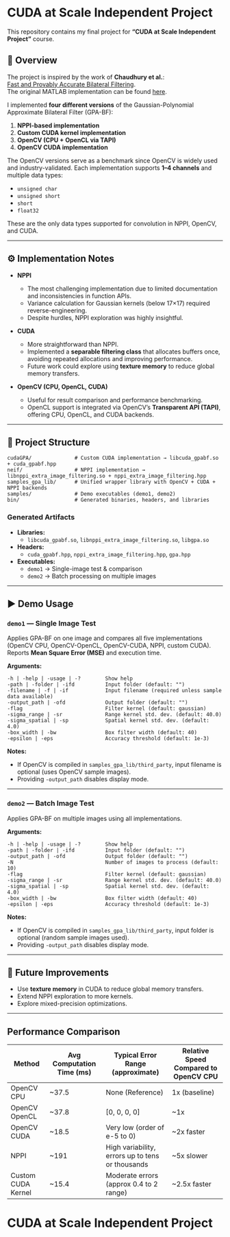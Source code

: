 # CUDA at Scale Independent Project

This repository contains my final project for **“CUDA at Scale Independent Project”** course.  

## 📖 Overview  

The project is inspired by the work of **Chaudhury et al.**:  
[Fast and Provably Accurate Bilateral Filtering](https://paperswithcode.com/paper/fast-and-provably-accurate-bilateral/review/).  
The original MATLAB implementation can be found [here](https://www.mathworks.com/matlabcentral/fileexchange/56158-fast-and-accurate-bilateral-filtering).  

I implemented **four different versions** of the Gaussian-Polynomial Approximate Bilateral Filter (GPA-BF):  

1. **NPPI-based implementation**  
2. **Custom CUDA kernel implementation**  
3. **OpenCV (CPU + OpenCL via TAPI)**  
4. **OpenCV CUDA implementation**  

The OpenCV versions serve as a benchmark since OpenCV is widely used and industry-validated. Each implementation supports **1–4 channels** and multiple data types:  
- `unsigned char`  
- `unsigned short`  
- `short`  
- `float32`  

These are the only data types supported for convolution in NPPI, OpenCV, and CUDA.  

---

## ⚙️ Implementation Notes  

- **NPPI**  
  - The most challenging implementation due to limited documentation and inconsistencies in function APIs.  
  - Variance calculation for Gaussian kernels (below 17×17) required reverse-engineering.  
  - Despite hurdles, NPPI exploration was highly insightful.  

- **CUDA**  
  - More straightforward than NPPI.  
  - Implemented a **separable filtering class** that allocates buffers once, avoiding repeated allocations and improving performance.  
  - Future work could explore using **texture memory** to reduce global memory transfers.  

- **OpenCV (CPU, OpenCL, CUDA)**  
  - Useful for result comparison and performance benchmarking.  
  - OpenCL support is integrated via OpenCV’s **Transparent API (TAPI)**, offering CPU, OpenCL, and CUDA backends.  

---

## 📂 Project Structure  

```
cudaGPA/              # Custom CUDA implementation → libcuda_gpabf.so + cuda_gpabf.hpp
neif/                 # NPPI implementation → libnppi_extra_image_filtering.so + nppi_extra_image_filtering.hpp
samples_gpa_lib/      # Unified wrapper library with OpenCV + CUDA + NPPI backends
samples/              # Demo executables (demo1, demo2)
bin/                  # Generated binaries, headers, and libraries
```

### Generated Artifacts  
- **Libraries:**  
  - `libcuda_gpabf.so`, `libnppi_extra_image_filtering.so`, `libgpa.so`  
- **Headers:**  
  - `cuda_gpabf.hpp`, `nppi_extra_image_filtering.hpp`, `gpa.hpp`  
- **Executables:**  
  - `demo1` → Single-image test & comparison  
  - `demo2` → Batch processing on multiple images  

---

## ▶️ Demo Usage  

### `demo1` — Single Image Test
Applies GPA-BF on one image and compares all five implementations (OpenCV CPU, OpenCV-OpenCL, OpenCV-CUDA, NPPI, custom CUDA). Reports **Mean Square Error (MSE)** and execution time.

**Arguments:**
```
-h | -help | -usage | -?        Show help
-path | -folder | -ifd          Input folder (default: "")
-filename | -f | -if            Input filename (required unless sample data available)
-output_path | -ofd             Output folder (default: "")
-flag                           Filter kernel (default: gaussian)
-sigma_range | -sr              Range kernel std. dev. (default: 40.0)
-sigma_spatial | -sp            Spatial kernel std. dev. (default: 4.0)
-box_width | -bw                Box filter width (default: 40)
-epsilon | -eps                 Accuracy threshold (default: 1e-3)
```

**Notes:**  
- If OpenCV is compiled in `samples_gpa_lib/third_party`, input filename is optional (uses OpenCV sample images).  
- Providing `-output_path` disables display mode.  

---

### `demo2` — Batch Image Test
Applies GPA-BF on multiple images using all implementations.

**Arguments:**
```
-h | -help | -usage | -?        Show help
-path | -folder | -ifd          Input folder (default: "")
-output_path | -ofd             Output folder (default: "")
-N                              Number of images to process (default: 10)
-flag                           Filter kernel (default: gaussian)
-sigma_range | -sr              Range kernel std. dev. (default: 40.0)
-sigma_spatial | -sp            Spatial kernel std. dev. (default: 4.0)
-box_width | -bw                Box filter width (default: 40)
-epsilon | -eps                 Accuracy threshold (default: 1e-3)
```

**Notes:**  
- If OpenCV is compiled in `samples_gpa_lib/third_party`, input folder is optional (random sample images used).  
- Providing `-output_path` disables display mode.  

---

## 🚀 Future Improvements  
- Use **texture memory** in CUDA to reduce global memory transfers.  
- Extend NPPI exploration to more kernels.  
- Explore mixed-precision optimizations.  

---

## Performance Comparison

| Method             | Avg Computation Time (ms) | Typical Error Range (approximate)               | Relative Speed Compared to OpenCV CPU |
|--------------------|---------------------------|------------------------------------------------|-------------------------------------|
| OpenCV CPU         | ~37.5                     | None (Reference)                                | 1x (baseline)                       |
| OpenCV OpenCL      | ~37.8                     | [0, 0, 0, 0]                                   | ~1x                                |
| OpenCV CUDA        | ~18.5                     | Very low (order of e-5 to 0)                    | ~2x faster                        |
| NPPI               | ~191                      | High variability, errors up to tens or thousands| ~5x slower                       |
| Custom CUDA Kernel  | ~15.4                     | Moderate errors (approx 0.4 to 2 range)         | ~2.5x faster                      |


# CUDA at Scale Independent Project
